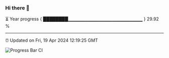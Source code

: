 ### Hi there 👋

⏳ Year progress { ████████▁▁▁▁▁▁▁▁▁▁▁▁▁▁▁▁▁▁▁▁▁▁ } 29.92 %

---

⏰ Updated on Fri, 19 Apr 2024 12:19:25 GMT

![Progress Bar CI](https://github.com/liununu/liununu/workflows/Progress%20Bar%20CI/badge.svg)
